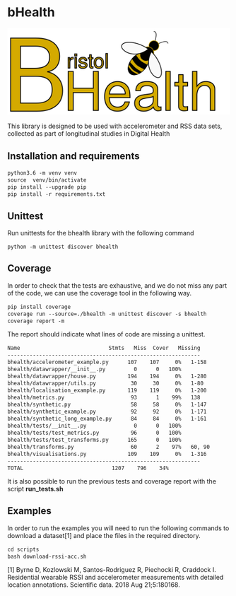 # bHealth

![](bhealth.svg)

This library is designed to be used with accelerometer and RSS data sets, collected as part of longitudinal studies in Digital Health

## Installation and requirements

```
python3.6 -m venv venv
source  venv/bin/activate
pip install --upgrade pip
pip install -r requirements.txt
```


## Unittest

Run unittests for the bhealth library with the following command

```
python -m unittest discover bhealth
```

## Coverage

In order to check that the tests are exhaustive, and we do not miss any part of
the code, we can use the coverage tool in the following way.

```
pip install coverage
coverage run --source=./bhealth -m unittest discover -s bhealth
coverage report -m
```

The report should indicate what lines of code are missing a unittest.

```
Name                            Stmts   Miss  Cover   Missing
-------------------------------------------------------------
bhealth/accelerometer_example.py      107    107     0%   1-158
bhealth/datawrapper/__init__.py         0      0   100%
bhealth/datawrapper/house.py          194    194     0%   1-280
bhealth/datawrapper/utils.py           30     30     0%   1-80
bhealth/localisation_example.py       119    119     0%   1-200
bhealth/metrics.py                     93      1    99%   138
bhealth/synthetic.py                   58     58     0%   1-147
bhealth/synthetic_example.py           92     92     0%   1-171
bhealth/synthetic_long_example.py      84     84     0%   1-161
bhealth/tests/__init__.py               0      0   100%
bhealth/tests/test_metrics.py          96      0   100%
bhealth/tests/test_transforms.py      165      0   100%
bhealth/transforms.py                  60      2    97%   60, 90
bhealth/visualisations.py             109    109     0%   1-316
-------------------------------------------------------------
TOTAL                            1207    796    34%
```

It is also possible to run the previous tests and coverage report with the
script __run\_tests.sh__


## Examples

In order to run the examples you will need to run the following commands to download a dataset[1] and place the files in the required directory. 
```
cd scripts
bash download-rssi-acc.sh
```

[1] Byrne D, Kozlowski M, Santos-Rodriguez R, Piechocki R, Craddock I. Residential wearable RSSI and accelerometer measurements with detailed location annotations. Scientific data. 2018 Aug 21;5:180168.
